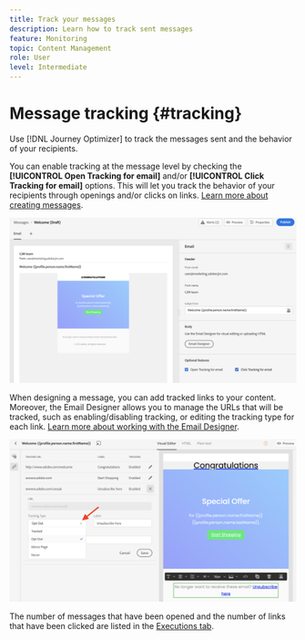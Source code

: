 ```yaml
---
title: Track your messages
description: Learn how to track sent messages
feature: Monitoring
topic: Content Management
role: User
level: Intermediate
---
```

# Message tracking {#tracking}

Use [!DNL Journey Optimizer] to track the messages sent and the behavior of your recipients.

You can enable tracking at the message level by checking the **[!UICONTROL Open Tracking for email]** and/or **[!UICONTROL Click Tracking for email]** options. This will let you track the behavior of your recipients through openings and/or clicks on links. [Learn more about creating messages](create-message.md).

![](assets/message-tracking.png)

When designing a message, you can add tracked links to your content. Moreover, the Email Designer allows you to manage the URLs that will be tracked, such as enabling/disabling tracking, or editing the tracking type for each link. [Learn more about working with the Email Designer](create-email-content.md).

![](assets/message-tracked-links.png)

The number of messages that have been opened and the number of links that have been clicked are listed in the [Executions tab](message-monitoring.md).
